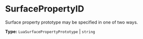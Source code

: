 # SurfacePropertyID

Surface property prototype may be specified in one of two ways.

**Type:** `LuaSurfacePropertyPrototype` | `string`


